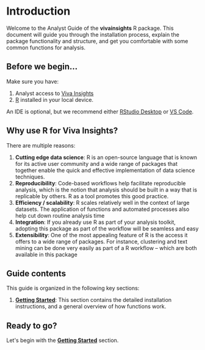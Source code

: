 # Introduction

Welcome to the Analyst Guide of the **vivainsights** R package. This document will guide you through the installation process, explain the package functionality and structure, and get you comfortable with some common functions for analysis.

## Before we begin...

Make sure you have:
1.  Analyst access to [Viva Insights](https://www.microsoft.com/en-us/microsoft-viva/insightss)
2.  [R](https://www.r-project.org/) installed in your local device. 

An IDE is optional, but we recommend either [RStudio Desktop](https://rstudio.com/products/rstudio/download/#download) or [VS Code](https://code.visualstudio.com/).

## Why use R for Viva Insights?

There are multiple reasons:

1. **Cutting edge data science**: R is an open-source language that is known for its active user community and a wide range of packages that together enable the quick and effective implementation of data science techniques.
2. **Reproducibility**: Code-based workflows help facilitate reproducible analysis, which is the notion that analysis should be built in a way that is replicable by others. R as a tool promotes this good practice. 
3. **Efficiency / scalability**: R scales relatively well in the context of large datasets. The application of functions and automated processes also help cut down routine analysis time 
4. **Integration**: If you already use R as part of your analysis toolkit, adopting this package as part of the workflow will be seamless and easy
5. **Extensibility**: One of the most appealing feature of R is the access it offers to a wide range of packages. For instance, clustering and text mining can be done very easily as part of a R workflow – which are both available in this package

## Guide contents

This guide is organized in the following key sections:

1. [**Getting Started**](analyst_guide_getting_started.html): This section contains the detailed installation instructions, and a general overview of how functions work. 

## Ready to go?

Let's begin with the [**Getting Started**](analyst_guide_getting_started.html) section.

